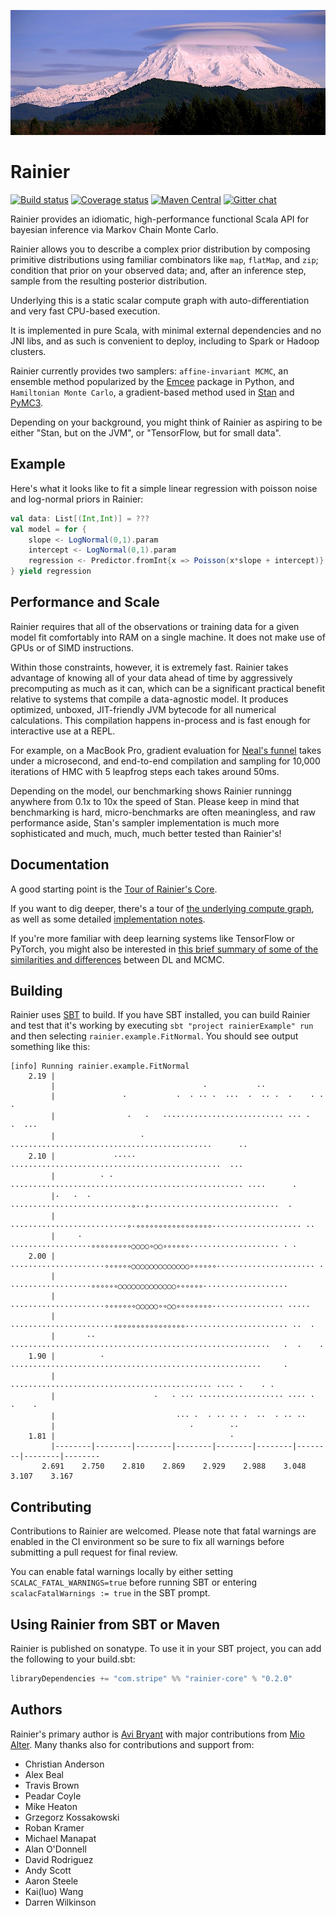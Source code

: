 ![Mt. Rainier with lenticular clouds (credit: US National Park Service)](rainier.jpg)

# Rainier

[![Build status](https://img.shields.io/travis/stripe/rainier/master.svg)](https://travis-ci.org/stripe/rainier)
[![Coverage status](https://img.shields.io/codecov/c/github/stripe/rainier/master.svg)](https://codecov.io/github/stripe/rainier)
[![Maven Central](https://img.shields.io/maven-central/v/com.stripe/rainier-core_2.12.svg)](https://maven-badges.herokuapp.com/maven-central/com.stripe/rainier_2.12)
[![Gitter chat](https://badges.gitter.im/com_stripe_rainier/Lobby.png)](https://gitter.im/com_stripe_rainier/Lobby)

Rainier provides an idiomatic, high-performance functional Scala API for bayesian inference via Markov Chain Monte Carlo.

Rainier allows you to describe a complex prior distribution by composing primitive distributions using familiar combinators like `map`, `flatMap`, and `zip`; condition that prior on your observed data; and, after an inference step, sample from the resulting posterior distribution.

Underlying this is a static scalar compute graph with auto-differentiation and very fast CPU-based execution.

It is implemented in pure Scala, with minimal external dependencies and no JNI libs, and as such is convenient to deploy, including to Spark or Hadoop clusters.

Rainier currently provides two samplers: `affine-invariant MCMC`, an ensemble method popularized by the [Emcee](https://github.com/dfm/emcee) package in Python, and `Hamiltonian Monte Carlo`, a gradient-based method used in [Stan](http://mc-stan.org/) and [PyMC3](https://github.com/pymc-devs/pymc3).

Depending on your background, you might think of Rainier as aspiring to be either "Stan, but on the JVM", or "TensorFlow, but for small data".

## Example

Here's what it looks like to fit a simple linear regression with poisson noise and log-normal priors in Rainier:

```scala
val data: List[(Int,Int)] = ???
val model = for {
    slope <- LogNormal(0,1).param
    intercept <- LogNormal(0,1).param
    regression <- Predictor.fromInt{x => Poisson(x*slope + intercept)}.fit(data)
} yield regression
```

## Performance and Scale

Rainier requires that all of the observations or training data for a given model fit comfortably into RAM on a single machine. It does not make use of GPUs or of SIMD instructions.

Within those constraints, however, it is extremely fast. Rainier takes advantage of knowing all of your data ahead of time by aggressively precomputing as much as it can, which can be a significant practical benefit relative to systems that compile a data-agnostic model. It produces optimized, unboxed, JIT-friendly JVM bytecode for all numerical calculations. This compilation happens in-process and is fast enough for interactive use at a REPL.

For example, on a MacBook Pro, gradient evaluation for [Neal's funnel](/rainier-example/src/main/scala/com/stripe/rainier/example/Funnel.scala) takes under a microsecond, and end-to-end compilation and sampling for 10,000 iterations of HMC with 5 leapfrog steps each takes around 50ms.

Depending on the model, our benchmarking shows Rainier runningg anywhere from 0.1x to 10x the speed of Stan. Please keep in mind that benchmarking is hard,  micro-benchmarks are often meaningless, and raw performance aside, Stan's sampler implementation is much more sophisticated and much, much, much better tested than Rainier's!

## Documentation

A good starting point is the [Tour of Rainier's Core](docs/tour.md).

If you want to dig deeper, there's a tour of [the underlying compute graph](docs/real.md), as well as some detailed [implementation notes](docs/impl.md).

If you're more familiar with deep learning systems like TensorFlow or PyTorch, you might also be interested in [this brief summary of some of the similarities and differences](docs/dl.md) between DL and MCMC.

## Building

Rainier uses [SBT](https://www.scala-sbt.org/) to build. If you have SBT installed, you can build Rainier and test that it's working by executing `sbt "project rainierExample" run` and then selecting `rainier.example.FitNormal`. You should see output something like this:

```
[info] Running rainier.example.FitNormal
    2.19 |
         |                                 ·           ··
         |               ·           ·  · ·· ·  ···  ·  ·· ·  ·    · · ·
         |                ·   ·   ··························· ··· ·      ·  ···
         |                   · ·············································      ··
    2.10 |             ·····   ···············································  ···
         |          · ·  ···················································· ····      ·
         |·   ·  ·   ···························∘··∘·····························  ·
         |      ··························∘·∘∘∘∘∘∘∘∘∘∘∘∘∘∘∘∘∘···················· ··
         |     ·      ··················∘∘∘∘∘∘∘∘∘○○○○∘○○∘∘∘∘∘∘···················· · ·
    2.00 |        ·····················∘∘∘∘∘∘○○○○○○○○○○○○○∘∘∘∘∘∘······················ ·
         |           ··················∘∘∘∘∘∘○○○○○○○○○○○○○∘∘∘∘∘∘···················
         |         ·····················∘∘∘∘∘∘∘○○○○○∘∘○○∘∘∘∘∘∘∘∘················ ·····
         |          ·······················∘∘∘∘∘∘∘∘∘∘∘∘∘∘∘∘······················· ··  ·
         |       ·· ··························································   ·  ·    ·
    1.90 |          ·  ························································     ·
         |                ············································· ···· ·    · ·
         |                      ·   · ··· ··················· ···· ·  ·    ·
         |                           ··· ·  · ·· ·· ·  ··  · ·· ··
         |                              ·        ··
    1.81 |                                       ·
         |--------|--------|--------|--------|--------|--------|--------|--------|--------
       2.691    2.750    2.810    2.869    2.929    2.988    3.048    3.107    3.167
```

## Contributing

Contributions to Rainier are welcomed. Please note that fatal warnings
are enabled in the CI environment so be sure to fix all warnings before
submitting a pull request for final review.

You can enable fatal warnings locally by either setting
`SCALAC_FATAL_WARNINGS=true` before running SBT or entering
`scalacFatalWarnings := true` in the SBT prompt.

## Using Rainier from SBT or Maven

Rainier is published on sonatype. To use it in your SBT project, you can add the following to your build.sbt:

```scala
libraryDependencies += "com.stripe" %% "rainier-core" % "0.2.0"
```

## Authors

Rainier's primary author is [Avi Bryant](http://twitter.com/avibryant) with major contributions from [Mio Alter](https://twitter.com/mioalter). Many thanks also for contributions and support from:
 * Christian Anderson
 * Alex Beal
 * Travis Brown
 * Peadar Coyle
 * Mike Heaton
 * Grzegorz Kossakowski
 * Roban Kramer
 * Michael Manapat
 * Alan O'Donnell
 * David Rodriguez
 * Andy Scott
 * Aaron Steele
 * Kai(luo) Wang
 * Darren Wilkinson

